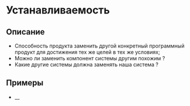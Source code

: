 # Устанавливаемость
## Описание
- Способность продукта заменить другой конкретный программный продукт для достижения тех же целей в тех же условиях;
- Можно ли заменить компонент системы другим похожим ?
- Какие другие системы должна заменять наша система ?
## Примеры
- __